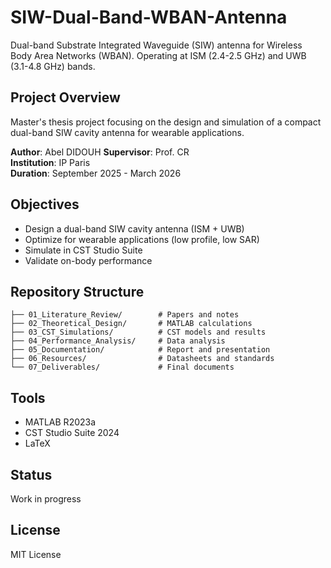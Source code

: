 # SIW-Dual-Band-WBAN-Antenna

Dual-band Substrate Integrated Waveguide (SIW) antenna for Wireless Body Area Networks (WBAN). Operating at ISM (2.4-2.5 GHz) and UWB (3.1-4.8 GHz) bands.

## Project Overview

Master's thesis project focusing on the design and simulation of a compact dual-band SIW cavity antenna for wearable applications.

**Author**: Abel DIDOUH
**Supervisor**: Prof. CR  
**Institution**: IP Paris  
**Duration**: September 2025 - March 2026

## Objectives

- Design a dual-band SIW cavity antenna (ISM + UWB)
- Optimize for wearable applications (low profile, low SAR)
- Simulate in CST Studio Suite
- Validate on-body performance

## Repository Structure
```
├── 01_Literature_Review/        # Papers and notes
├── 02_Theoretical_Design/       # MATLAB calculations
├── 03_CST_Simulations/          # CST models and results
├── 04_Performance_Analysis/     # Data analysis
├── 05_Documentation/            # Report and presentation
├── 06_Resources/                # Datasheets and standards
└── 07_Deliverables/             # Final documents
```
## Tools

- MATLAB R2023a
- CST Studio Suite 2024
- LaTeX

## Status

Work in progress

## License

MIT License


